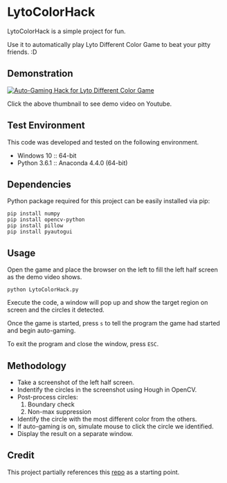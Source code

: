 # LytoColorHack

LytoColorHack is a simple project for fun. 

Use it to automatically play Lyto Different Color Game to beat your pitty friends. :D

## Demonstration

[![Auto-Gaming Hack for Lyto Different Color Game](https://img.youtube.com/vi/z-moUBR4lsY/0.jpg)](https://www.youtube.com/watch?v=z-moUBR4lsY "Auto-Gaming Hack for Lyto Different Color Game")

Click the above thumbnail to see demo video on Youtube.  

## Test Environment

This code was developed and tested on the following environment.

* Windows 10 :: 64-bit
* Python 3.6.1 :: Anaconda 4.4.0 (64-bit)

## Dependencies

Python package required for this project can be easily installed via pip:

```
pip install numpy
pip install opencv-python
pip install pillow 
pip install pyautogui
```
## Usage

Open the game and place the browser on the left to fill the left half screen as the demo video shows.

```
python LytoColorHack.py
```

Execute the code, a window will pop up and show the target region on screen and the circles it detected.

Once the game is started, press `s` to tell the program the game had started and begin auto-gaming.

To exit the program and close the window, press `ESC`.

## Methodology

* Take a screenshot of the left half screen.
* Indentify the circles in the screenshot using Hough in OpenCV.
* Post-process circles: 
  1. Boundary check
  2. Non-max suppression
* Identify the circle with the most different color from the others.
* If auto-gaming is on, simulate mouse to click the circle we identified.
* Display the result on a separate window.

## Credit

This project partially references this [repo](https://github.com/OuYangMinOa/Lyto-Different-Color) as a starting point.
